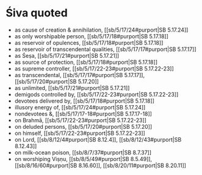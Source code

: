 # Śiva quoted

* as cause of creation & annihilation, [[sb/5/17/24#purport|SB 5.17.24]]
* as only worshipable person, [[sb/5/17/18#purport|SB 5.17.18]]
* as reservoir of opulences, [[sb/5/17/18#purport|SB 5.17.18]]
* as reservoir of transcendental qualities, [[sb/5/17/17#purport|SB 5.17.17]]
* as Śeṣa, [[sb/5/17/21#purport|SB 5.17.21]]
* as source of protection, [[sb/5/17/18#purport|SB 5.17.18]]
* as supreme controller, [[sb/5/17/22-23#purport|SB 5.17.22-23]]
* as transcendental, [[sb/5/17/17#purport|SB 5.17.17]], [[sb/5/17/20#purport|SB 5.17.20]]
* as unlimited, [[sb/5/17/21#purport|SB 5.17.21]]
* demigods controlled by, [[sb/5/17/22-23#purport|SB 5.17.22-23]]
* devotees delivered by, [[sb/5/17/18#purport|SB 5.17.18]]
* illusory energy of, [[sb/5/17/24#purport|SB 5.17.24]]
* nondevotees &, [[sb/5/17/17-18#purport|SB 5.17.17-18]]
* on Brahmā, [[sb/5/17/22-23#purport|SB 5.17.22-23]]
* on deluded persons, [[sb/5/17/20#purport|SB 5.17.20]]
* on himself, [[sb/5/17/22-23#purport|SB 5.17.22-23]]
* on Lord, [[sb/8/12/4#purport|SB 8.12.4]], [[sb/8/12/43#purport|SB 8.12.43]]
* on milk-ocean poison, [[sb/8/7/37#purport|SB 8.7.37]]
* on worshiping Viṣṇu, [[sb/8/5/49#purport|SB 8.5.49]], [[sb/8/16/60#purport|SB 8.16.60]], [[sb/8/20/11#purport|SB 8.20.11]]
